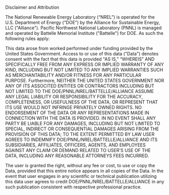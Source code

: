 Disclaimer and Attribution
 
The National Renewable Energy Laboratory (“NREL”) is operated for the U.S. Department of Energy (“DOE”) by the Alliance for Sustainable Energy, LLC ("Alliance"). Pacific Northwest National Laboratory (PNNL) is managed and operated by Battelle Memorial Institute ("Battelle") for DOE. As such the following rules apply:
 
This data arose from worked performed under funding provided by the United States Government.  Access to or use of this data ("Data") denotes consent with the fact that this data is provided "AS IS," “WHEREIS” AND SPECIFICALLY FREE FROM ANY EXPRESS OR IMPLIED WARRANTY OF ANY KIND, INCLUDING BUT NOT LIMITED TO ANY IMPLIED WARRANTIES SUCH AS MERCHANTABILITY AND/OR  FITNESS FOR ANY PARTICULAR PURPOSE. Furthermore,  NEITHER THE UNITED STATES GOVERNMENT NOR ANY OF ITS ASSOCITED ENTITES OR CONTRACTORS INCLUDING BUT NOT LIMITED TO THE DOE/PNNL/NREL/BATTELLE/ALLIANCE ASSUME ANY LEGAL LIABILITY OR RESPONSIBILITY FOR THE ACCURACY, COMPLETENESS, OR USEFULNESS OF THE DATA, OR REPRESENT THAT ITS USE WOULD NOT INFRINGE PRIVATELY OWNED RIGHTS. NO ENDORSEMENT OF THE DATA OR ANY REPRESENTATIONS MADE IN CONNECTION WITH THE DATA IS PROVIDED. IN NO EVENT SHALL ANY PARTY BE LIABLE FOR ANY DAMAGES, INCLUDING BUT NOT LIMITED TO SPECIAL, INDIRECT OR CONSEQUENTIAL DAMAGES ARISING FROM THE PROVISION OF THIS DATA;  TO THE EXTENT PERMITTED BY LAW USER AGREES TO INDEMNIFY DOE/PNNL/NREL/BATTELLE/ALLIANCE AND ITS SUBSIDIARIES, AFFILIATES, OFFICERS, AGENTS, AND EMPLOYEES AGAINST ANY CLAIM OR DEMAND RELATED TO USER'S USE OF THE DATA, INCLUDING ANY REASONABLE ATTORNEYS FEES INCURRED.
 
The user is granted the right, without any fee or cost, to use or copy the Data, provided that this entire notice appears in all copies of the Data.  In the event that user engages in any scientific or technical publication utilizing this data user agrees to credit DOE/PNNL/NREL/BATTELLE/ALLIANCE in any such publication consistent with respective professional practice.

